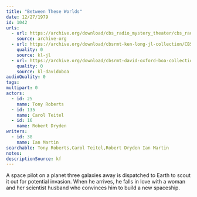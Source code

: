 ```yaml
---
title: "Between These Worlds"
date: 12/27/1979
id: 1042
urls: 
  - url: https://archive.org/download/cbs_radio_mystery_theater/cbs_radio_mystery_theater-1001-1050.zip/cbs_radio_mystery_theater-1001-1050%2Fcbsrmt_1042_between_these_worlds.mp3
    source: archive-org
  - url: https://archive.org/download/cbsrmt-ken-long-jl-collection/CBSRMT - 791227 1042 Between These Worlds_jl.mp3
    quality: 0
    source: kl-jl
  - url: https://archive.org/download/cbsrmt-david-oxford-boa-collection/CBSRMT-791227-1042-Between-These-Worlds-(128-48)_WBBM-JE-{BoA}.mp3
    quality: 0
    source: kl-davidoboa
audioQuality: 0
tags: 
multipart: 0
actors:  
  - id: 25
    name: Tony Roberts  
  - id: 135
    name: Carol Teitel  
  - id: 16
    name: Robert Dryden
writers:  
  - id: 38
    name: Ian Martin
searchable: Tony Roberts,Carol Teitel,Robert Dryden Ian Martin
notes: 
descriptionSource: kf
---
```

A space pilot on a planet three galaxies away is dispatched to Earth to scout it out for potential invasion. When he arrives, he falls in love with a woman and her scientist husband who convinces him to build a new spaceship.